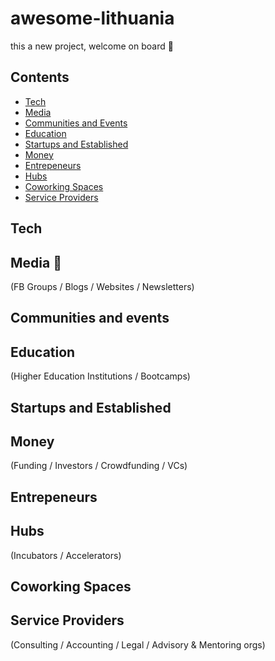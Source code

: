 # awesome-lithuania

this a new project, welcome on board 👋

## Contents

- [Tech](#tech)
- [Media](#media-)
- [Communities and Events](#communities-and-events)
- [Education](#education)
- [Startups and Established](#startups-and-established)
- [Money](#money)
- [Entrepeneurs](#entrepeneurs)
- [Hubs](#hubs)
- [Coworking Spaces](#coworking-spaces)
- [Service Providers](#service-providers)

## Tech 


## Media 🎥
(FB Groups / Blogs / Websites / Newsletters)


## Communities and events


## Education
(Higher Education Institutions / Bootcamps)


## Startups and Established


## Money
(Funding / Investors / Crowdfunding / VCs)


## Entrepeneurs


## Hubs
(Incubators / Accelerators)


## Coworking Spaces


## Service Providers
(Consulting / Accounting / Legal / Advisory & Mentoring orgs)

